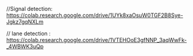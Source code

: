 //Signal  detection: 
https://colab.research.google.com/drive/1UYk8xaOsuW0TGF2B8Sye-Jgkz7gqNXLm

// lane detection : 
https://colab.research.google.com/drive/1VTEHOoE3gfNNP_3aqWwFk-_4WBWK3uQp
